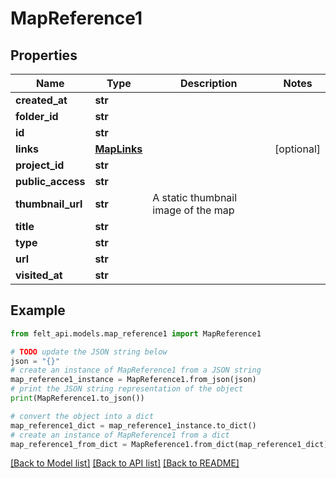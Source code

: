 # MapReference1


## Properties

Name | Type | Description | Notes
------------ | ------------- | ------------- | -------------
**created_at** | **str** |  | 
**folder_id** | **str** |  | 
**id** | **str** |  | 
**links** | [**MapLinks**](MapLinks.md) |  | [optional] 
**project_id** | **str** |  | 
**public_access** | **str** |  | 
**thumbnail_url** | **str** | A static thumbnail image of the map | 
**title** | **str** |  | 
**type** | **str** |  | 
**url** | **str** |  | 
**visited_at** | **str** |  | 

## Example

```python
from felt_api.models.map_reference1 import MapReference1

# TODO update the JSON string below
json = "{}"
# create an instance of MapReference1 from a JSON string
map_reference1_instance = MapReference1.from_json(json)
# print the JSON string representation of the object
print(MapReference1.to_json())

# convert the object into a dict
map_reference1_dict = map_reference1_instance.to_dict()
# create an instance of MapReference1 from a dict
map_reference1_from_dict = MapReference1.from_dict(map_reference1_dict)
```
[[Back to Model list]](../README.md#documentation-for-models) [[Back to API list]](../README.md#documentation-for-api-endpoints) [[Back to README]](../README.md)


